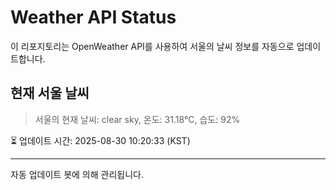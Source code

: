 
# Weather API Status

이 리포지토리는 OpenWeather API를 사용하여 서울의 날씨 정보를 자동으로 업데이트합니다.

## 현재 서울 날씨
> 서울의 현재 날씨: clear sky, 온도: 31.18°C, 습도: 92%

⏳ 업데이트 시간: 2025-08-30 10:20:33 (KST)

---
자동 업데이트 봇에 의해 관리됩니다.
